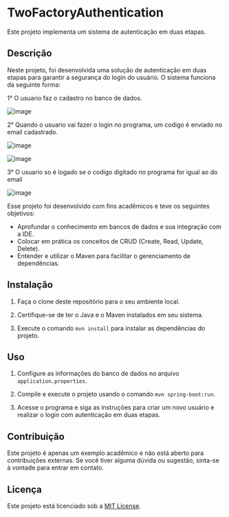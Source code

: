 # TwoFactoryAuthentication

Este projeto implementa um sistema de autenticação em duas etapas.

## Descrição
Neste projeto, foi desenvolvida uma solução de autenticação em duas etapas para garantir a segurança do login do usuário. O sistema funciona da seguinte forma:

1° O usuario faz o cadastro no banco de dados.

![image](https://user-images.githubusercontent.com/69482936/175384960-bc8748a5-43a4-469e-b1f4-765a9e36b10e.png)

2° Quando o usuario vai fazer o login no programa, um codigo é enviado no email cadastrado.

![image](https://user-images.githubusercontent.com/69482936/175385063-17e208c6-bde6-4c74-83eb-7f5921703f71.png)

![image](https://user-images.githubusercontent.com/69482936/175385102-90d7238e-c962-44da-9723-4b12f7320ac6.png)

3° O usuario so é logado se o codigo digitado no programa for igual ao do email

![image](https://user-images.githubusercontent.com/69482936/175385133-c0d1d333-d137-41d9-862d-1faaf8917213.png)

Esse projeto foi desenvolvido com fins acadêmicos e teve os seguintes objetivos:

- Aprofundar o conhecimento em bancos de dados e sua integração com a IDE.
- Colocar em prática os conceitos de CRUD (Create, Read, Update, Delete).
- Entender e utilizar o Maven para facilitar o gerenciamento de dependências.

## Instalação

1. Faça o clone deste repositório para o seu ambiente local.

2. Certifique-se de ter o Java e o Maven instalados em seu sistema.

3. Execute o comando `mvn install` para instalar as dependências do projeto.

## Uso

1. Configure as informações do banco de dados no arquivo `application.properties`.

2. Compile e execute o projeto usando o comando `mvn spring-boot:run`.

3. Acesse o programa e siga as instruções para criar um novo usuário e realizar o login com autenticação em duas etapas.

## Contribuição

Este projeto é apenas um exemplo acadêmico e não está aberto para contribuições externas. Se você tiver alguma dúvida ou sugestão, sinta-se à vontade para entrar em contato.

## Licença

Este projeto está licenciado sob a [MIT License](LICENSE).

